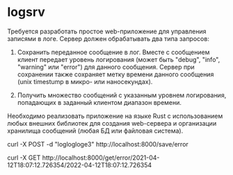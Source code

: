 # logsrv

Требуется разработать простое web-приложение для управления записями в логе. Сервер должен обрабатывать два типа запросов:

1. Сохранить переданное сообщение в лог. Вместе с сообщением клиент передает уровень логирования (может быть "debug", "info", "warning" или "error") для данного сообщения. Сервер при сохранении также сохраняет метку времени данного сообщения (unix timestump в микро- или наносекундах).

2. Получить множество сообщений с указанным уровнем логирования, попадающих в заданный клиентом диапазон времени.

Необходимо реализовать приложение на языке Rust с использованием любых внешних библиотек для создания web-сервера и организации хранилища сообщений (любая БД или файловая система).


curl -X POST -d "loglogloge3" http://localhost:8000/save/error

curl -X GET http://localhost:8000/get/error/2021-04-12T18:07:12.726354/2022-04-12T18:07:12.726354

